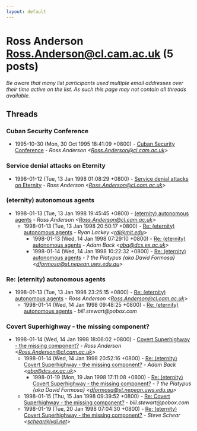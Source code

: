 ```yaml
---
layout: default
---
```


# Ross Anderson <Ross.Anderson@cl.cam.ac.uk> (5 posts)

_Be aware that many list participants used multiple email addresses over their time active on the list. As such this page may not contain all threads available._

## Threads

### Cuban Security Conference
+ 1995-10-30 (Mon, 30 Oct 1995 18:41:09 +0800) - [Cuban Security Conference](/archive/1995/10/32537be8010103242a33171d7a331350238544d701f37f40982ba4490eaf58e2) - _Ross Anderson \<Ross.Anderson@cl.cam.ac.uk\>_

### Service denial attacks on Eternity
+ 1998-01-12 (Tue, 13 Jan 1998 01:08:29 +0800) - [Service denial attacks on Eternity](/archive/1998/01/fe04da1432a2317623580f1f97fc47c448e3f42bc137046e8d5e01f11d742ae6) - _Ross Anderson \<Ross.Anderson@cl.cam.ac.uk\>_

### (eternity) autonomous agents
+ 1998-01-13 (Tue, 13 Jan 1998 19:45:45 +0800) - [(eternity) autonomous agents](/archive/1998/01/85bd2f493e2b3d64a0d75e22416389cebec547486c08e2148826fa46fe506688) - _Ross Anderson \<Ross.Anderson@cl.cam.ac.uk\>_
  + 1998-01-13 (Tue, 13 Jan 1998 20:50:17 +0800) - [Re: (eternity) autonomous agents](/archive/1998/01/f352df3ef2bd9e791dd45e40b8d18141ee31c8fe362139c811d7c6a419a8e479) - _Ryan Lackey \<rdl@mit.edu\>_
    + 1998-01-13 (Wed, 14 Jan 1998 07:29:10 +0800) - [Re: (eternity) autonomous agents](/archive/1998/01/c7fd0ddd2f2bc40bd156a554038006aabf42673d6d04b8838dee14b9a6266c71) - _Adam Back \<aba@dcs.ex.ac.uk\>_
    + 1998-01-14 (Wed, 14 Jan 1998 10:22:32 +0800) - [Re: (eternity) autonomous agents](/archive/1998/01/c106c16533ffde409413eaa29ec63642f4132c1bc4d3ffaf78b01759a0dd9984) - _? the Platypus {aka David Formosa} \<dformosa@st.nepean.uws.edu.au\>_

### Re: (eternity) autonomous agents
+ 1998-01-13 (Tue, 13 Jan 1998 23:25:15 +0800) - [Re: (eternity) autonomous agents](/archive/1998/01/eec0e3351ce139e543dbc4d4e9a554d302be869664c63b650e695f6523bc13a1) - _Ross Anderson \<Ross.Anderson@cl.cam.ac.uk\>_
  + 1998-01-14 (Wed, 14 Jan 1998 09:48:25 +0800) - [Re: (eternity) autonomous agents](/archive/1998/01/515e4de1d1aee467cf3fbe8783425f42c272950ef2198a103ebddd0ab3d8fecc) - _bill.stewart@pobox.com_

### Covert Superhighway - the missing component?
+ 1998-01-14 (Wed, 14 Jan 1998 18:06:02 +0800) - [Covert Superhighway - the missing component?](/archive/1998/01/33d89865783285253a8cf8e213baeda3eb066de39493751e30d7374ddef102ab) - _Ross Anderson \<Ross.Anderson@cl.cam.ac.uk\>_
  + 1998-01-14 (Wed, 14 Jan 1998 20:52:16 +0800) - [Re: (eternity) Covert Superhighway - the missing component?](/archive/1998/01/567e9029f2544b4414c0cc22e291bcb1d325d9b9322b3eed662d10ee3c140d28) - _Adam Back \<aba@dcs.ex.ac.uk\>_
    + 1998-01-19 (Mon, 19 Jan 1998 17:11:08 +0800) - [Re: (eternity) Covert Superhighway - the missing component?](/archive/1998/01/a4c926c875799a0086161286353abbea75430a94781302310ec4e6b74bc88cf1) - _? the Platypus {aka David Formosa} \<dformosa@st.nepean.uws.edu.au\>_
  + 1998-01-15 (Thu, 15 Jan 1998 09:39:52 +0800) - [Re: Covert Superhighway - the missing component?](/archive/1998/01/1600f02053329aa897d519991f02b10879b1613430d8f760e1d507c44be86be5) - _bill.stewart@pobox.com_
  + 1998-01-19 (Tue, 20 Jan 1998 07:04:30 +0800) - [Re: (eternity) Covert Superhighway - the missing component?](/archive/1998/01/01c2d53268566b8f768a3bed830d46eac086e7aeb435d97717d500909fc44d4e) - _Steve Schear \<schear@lvdi.net\>_

